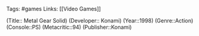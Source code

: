 Tags: #games
Links: [[Video Games]]

(Title:: Metal Gear Solid)
(Developer:: Konami)
(Year::1998)
(Genre::Action)
(Console::PS)
(Metacritic::94)
(Publisher::Konami)







